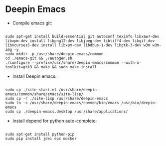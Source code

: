 # Deepin Emacs

* Compile emacs git:

<pre><code>
sudo apt-get install build-essential git autoconf texinfo libxaw7-dev libxpm-dev install libpng12-dev libjpeg-dev libtiff4-dev libgif-dev libncurses5-dev install libxpm-dev libdbus-1-dev libgtk-3-dev w3m w3m-img -y
sudo mkdir -p /usr/share/deepin-emacs/common
cd ./emacs-git && ./autogen.sh
./configure --prefix=/usr/share/deepin-emacs/common --with-x-toolkit=gtk3 && make && sudo make install
</pre></code>

* Install Deepin emacs:
<pre><code>
sudo cp ./site-start.el /usr/share/deepin-emacs/common/share/emacs/site-lisp/
sudo cp -r ./site-lisp /usr/share/deepin-emacs
sudo ln -s /usr/share/deepin-emacs/common/bin/emacs /usr/bin/deepin-emacs
sudo cp ./deepin-emacs.desktop /usr/share/applications/
</pre></code>

* Install depend for python auto-complete:
<pre><code>
sudo apt-get install python-pip
sudo pip install jdei epc mocker
</pre></code>
